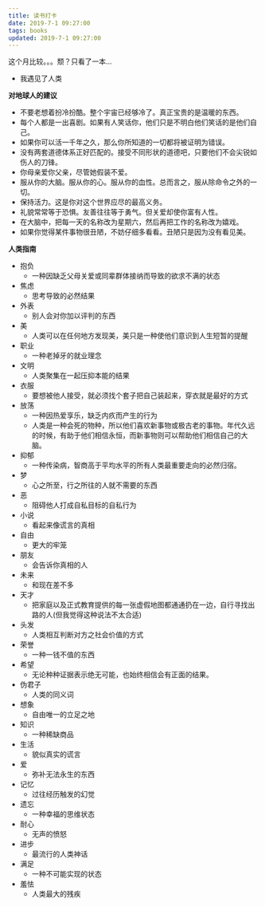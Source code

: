 ```yaml
---
title: 读书打卡
date: 2019-7-1 09:27:00
tags: books
updated: 2019-7-1 09:27:00
---
```



这个月比较。。。颓？只看了一本...

- 我遇见了人类


**对地球人的建议**

- 不要老想着扮冷扮酷。整个宇宙已经够冷了。真正宝贵的是温暖的东西。
- 每个人都是一出喜剧。如果有人笑话你，他们只是不明白他们笑话的是他们自己。
- 如果你可以活一千年之久，那么你所知道的一切都将被证明为错误。
- 没有两套道德体系正好匹配的。接受不同形状的道德吧，只要他们不会尖锐如伤人的刀锋。
- 你母亲爱你父亲，尽管她假装不爱。
- 服从你的大脑。服从你的心。服从你的血性。总而言之，服从除命令之外的一切。
- 保持活力。这是你对这个世界应尽的最高义务。
- 礼貌常常等于恐惧。友善往往等于勇气。但关爱却使你富有人性。
- 在大脑中，把每一天的名称改为星期六，然后再把工作的名称改为嬉戏。
- 如果你觉得某件事物很丑陋，不妨仔细多看看。丑陋只是因为没有看见美。

**人类指南**

- 抱负
    - 一种因缺乏父母关爱或同辈群体接纳而导致的欲求不满的状态
- 焦虑
    - 思考导致的必然结果
- 外表
    - 别人会对你加以评判的东西
- 美
    - 人类可以在任何地方发现美，美只是一种使他们意识到人生短暂的提醒
- 职业
    - 一种老掉牙的就业理念
- 文明
    - 人类聚集在一起压抑本能的结果
- 衣服
    - 要想被他人接受，就必须找个套子把自己装起来，穿衣就是最好的方式
- 放荡
    - 一种因热爱享乐，缺乏内疚而产生的行为
    - 人类是一种会死的物种，所以他们喜欢新事物或极古老的事物。年代久远的时候，有助于他们相信永恒，而新事物则可以帮助他们相信自己的大脑。
- 抑郁
    - 一种传染病，智商高于平均水平的所有人类最重要走向的必然归宿。
- 梦
    - 心之所至，行之所往的人就不需要的东西
- 恶
    - 阻碍他人打成自私目标的自私行为
- 小说
    - 看起来像谎言的真相
- 自由
    - 更大的牢笼
- 朋友
    - 会告诉你真相的人
- 未来
    - 和现在差不多
- 天才
    - 把家庭以及正式教育提供的每一张虚假地图都通通扔在一边，自行寻找出路的人(但我觉得这种说法不太合适)
- 头发
    - 人类相互判断对方之社会价值的方式
- 荣誉
    - 一种一钱不值的东西
- 希望
    - 无论种种证据表示绝无可能，也始终相信会有正面的结果。
- 伪君子
    - 人类的同义词
- 想象
    - 自由唯一的立足之地
- 知识
    - 一种稀缺商品
- 生活
    - 貌似真实的谎言
- 爱
    - 弥补无法永生的东西
- 记忆
    - 过往经历触发的幻觉
- 遗忘
    - 一种幸福的思维状态
- 耐心
    - 无声的愤怒
- 进步
    - 最流行的人类神话
- 满足
    - 一种不可能实现的状态
- 羞怯
    - 人类最大的残疾
